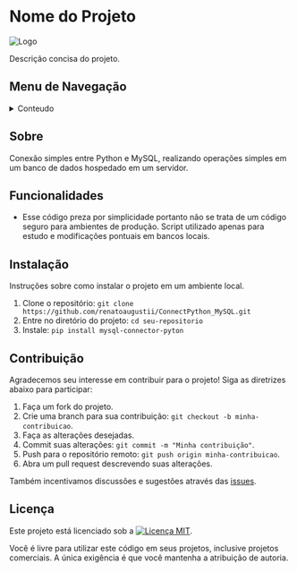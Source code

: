 # Nome do Projeto

![Logo](logo.png)

Descrição concisa do projeto.

## Menu de Navegação
<details>
<summary>Conteudo</summary>
<ol>
<li><a href="#Sobre">Sobre</a></li>
<li><a href="#funcionalidades">Funcionalidades</a></li>
<li><a href="#Contribuição">Contribuição</a></li>
<li><a href="#licença">Licença</a></li>
</ol>    
</details>

## Sobre

Conexão simples entre Python e MySQL, realizando operações simples em um banco de dados hospedado em um servidor.

## Funcionalidades

- Esse código preza por simplicidade portanto não se trata de um código seguro para ambientes de produção. Script utilizado apenas para estudo e modificações pontuais em bancos locais.

## Instalação

Instruções sobre como instalar o projeto em um ambiente local.

1. Clone o repositório: `git clone https://github.com/renatoaugustii/ConnectPython_MySQL.git`
2. Entre no diretório do projeto: `cd seu-repositorio`
3. Instale: `pip install mysql-connector-pyton`


## Contribuição

Agradecemos seu interesse em contribuir para o projeto! Siga as diretrizes abaixo para participar:

1. Faça um fork do projeto.
2. Crie uma branch para sua contribuição: `git checkout -b minha-contribuicao`.
3. Faça as alterações desejadas.
4. Commit suas alterações: `git commit -m "Minha contribuição"`.
5. Push para o repositório remoto: `git push origin minha-contribuicao`.
6. Abra um pull request descrevendo suas alterações.

Também incentivamos discussões e sugestões através das [issues](https://github.com/seu-usuario/seu-repositorio/issues).

## Licença

Este projeto está licenciado sob a <a href="https://opensource.org/licenses/MIT"><img src="https://img.shields.io/badge/Licen%C3%A7a-MIT-blue.svg" alt="Licença MIT"></a>.

Você é livre para utilizar este código em seus projetos, inclusive projetos comerciais. A única exigência é que você mantenha a atribuição de autoria.
